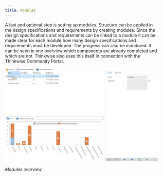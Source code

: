 ```yaml
---
title: Modules
---
```


A last and optional step is setting up modules. Structure can be applied in the design specifications and requirements by creating modules. Since the design specifications and requirements can be linked to a module it can be made clear for each module how many design specifications and requirements must be developed. The progress can also be monitored. It can be seen in one overview which components are already completed and which are not. Thinkwise also uses this itself in connection with the Thinkwise Community Portal.

![](../assets/sf/image79.png)

*Modules overview*